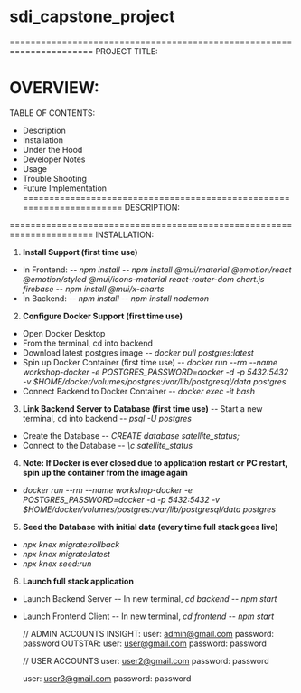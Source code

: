 # sdi_capstone_project
======================================================================
PROJECT TITLE:

OVERVIEW:
======================================================================
TABLE OF CONTENTS:

- Description
- Installation
- Under the Hood
- Developer Notes
- Usage
- Trouble Shooting
- Future Implementation
======================================================================
DESCRIPTION:

======================================================================
INSTALLATION:

1) **Install Support (first time use)**
  - In Frontend:
    -- *npm install*
    -- *npm install @mui/material @emotion/react @emotion/styled @mui/icons-material react-router-dom chart.js firebase*
    -- *npm install @mui/x-charts*
  - In Backend:
    -- *npm install*
    -- *npm install nodemon*

2) **Configure Docker Support (first time use)**
  - Open Docker Desktop
  - From the terminal, cd into backend
  - Download latest postgres image
    -- *docker pull postgres:latest*
  - Spin up Docker Container (first time use)
    -- *docker run --rm --name workshop-docker -e POSTGRES_PASSWORD=docker -d -p 5432:5432 \-v $HOME/docker/volumes/postgres:/var/lib/postgresql/data postgres*
  - Connect Backend to Docker Container
    -- *docker exec -it <PSQL-Container-ID> bash*

3) **Link Backend Server to Database (first time use)**
    -- Start a new terminal, cd into backend
    -- *psql -U postgres*
  - Create the Database
    -- *CREATE database satellite_status;*
  - Connect to the Database
    -- *\c satellite_status*

4) **Note: If Docker is ever closed due to application restart or PC restart, spin up the container from the image again**
  - *docker run --rm --name workshop-docker -e POSTGRES_PASSWORD=docker -d -p 5432:5432 \-v $HOME/docker/volumes/postgres:/var/lib/postgresql/data postgres*

5) **Seed the Database with initial data (every time full stack goes live)**
  - *npx knex migrate:rollback*
  - *npx knex migrate:latest*
  - *npx knex seed:run*

6) **Launch full stack application**
  - Launch Backend Server
    -- In new terminal, *cd backend*
    -- *npm start*
  - Launch Frontend Client
    -- In new terminal, *cd frontend*
    -- *npm start*


    // ADMIN ACCOUNTS
    INSIGHT:
      user: admin@gmail.com
      password: password
    OUTSTAR:
      user: user@gmail.com
      password: password
    
    // USER ACCOUNTS
      user: user2@gmail.com
      password: password

       user: user3@gmail.com
      password: password
